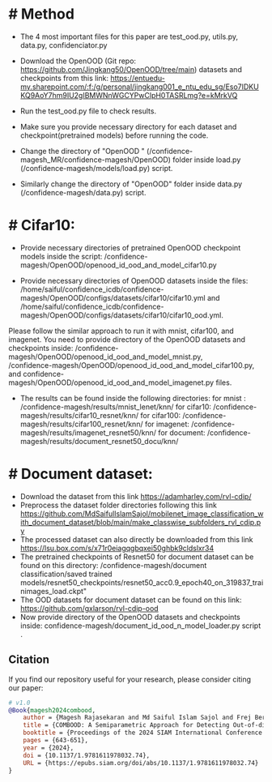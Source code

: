 # # Method

- The 4 most important files for this paper are test_ood.py, utils.py, data.py, confidenciator.py   

- Download the OpenOOD (Git repo: https://github.com/Jingkang50/OpenOOD/tree/main)  datasets  and checkpoints from this link:
 https://entuedu-my.sharepoint.com/:f:/g/personal/jingkang001_e_ntu_edu_sg/Eso7IDKUKQ9AoY7hm9IU2gIBMWNnWGCYPwClpH0TASRLmg?e=kMrkVQ 

-  Run the  test_ood.py file to  check results.  

- Make sure you provide necessary directory for each dataset and checkpoint(pretrained models) before running the code.  

-  Change the directory of  "OpenOOD " (/confidence-magesh_MR/confidence-magesh/OpenOOD) folder inside load.py (/confidence-magesh/models/load.py) script.   

- Similarly change the directory of "OpenOOD" folder inside data.py (/confidence-magesh/data.py) script.  

# # Cifar10:

- Provide necessary directories of pretrained OpenOOD checkpoint models inside the script: /confidence-magesh/OpenOOD/openood_id_ood_and_model_cifar10.py

- Provide necessary directories of  OpenOOD datasets  inside the files: 
/home/saiful/confidence_icdb/confidence-magesh/OpenOOD/configs/datasets/cifar10/cifar10.yml 
and  /home/saiful/confidence_icdb/confidence-magesh/OpenOOD/configs/datasets/cifar10/cifar10_ood.yml.

Please follow the similar approach to run it with mnist, cifar100, and imagenet. 
You need to provide directory of the OpenOOD  datasets and checkpoints inside: 
	/confidence-magesh/OpenOOD/openood_id_ood_and_model_mnist.py,  
	/confidence-magesh/OpenOOD/openood_id_ood_and_model_cifar100.py,  
	and confidence-magesh/OpenOOD/openood_id_ood_and_model_imagenet.py files. 

- The results can be found inside the following directories: 
	for mnist : /confidence-magesh/results/mnist_lenet/knn/
	for cifar10: /confidence-magesh/results/cifar10_resnet/knn/
	for cifar100: /confidence-magesh/results/cifar100_resnet/knn/
	for imagenet: /confidence-magesh/results/imagenet_resnet50/knn/
	for document: /confidence-magesh/results/document_resnet50_docu/knn/	


# # Document dataset:

- Download the dataset from this link https://adamharley.com/rvl-cdip/ 
- Preprocess the dataset  folder directories following this link https://github.com/MdSaifulIslamSajol/mobilenet_image_classification_with_document_dataset/blob/main/make_classwise_subfolders_rvl_cdip.py 
- The processed dataset can also directly  be downloaded from this link https://lsu.box.com/s/x71r0eiagqgbqxei50ghbk9cldslxr34
- The pretrained checkpoints of Resnet50 for document dataset can be found on this directory: /confidence-magesh/document classification/saved trained models/resnet50_checkpoints/resnet50_acc0.9_epoch40_on_319837_trainimages_load.ckpt"
- The OOD datasets for document dataset can be found on this link: https://github.com/gxlarson/rvl-cdip-ood 
- Now provide directory of the OpenOOD  datasets and checkpoints inside: confidence-magesh/document_id_ood_n_model_loader.py script .


## Citation
If you find our repository useful for your research, please consider citing our paper:
```bibtex
# v1.0
@Book{magesh2024combood,
	author = {Magesh Rajasekaran and Md Saiful Islam Sajol and Frej Berglind and Supratik Mukhopadhyay and Kamalika Das},
	title = {COMBOOD: A Semiparametric Approach for Detecting Out-of-distribution Data for Image Classification},
	booktitle = {Proceedings of the 2024 SIAM International Conference on Data Mining (SDM)},
	pages = {643-651},
	year = {2024},
	doi = {10.1137/1.9781611978032.74},
	URL = {https://epubs.siam.org/doi/abs/10.1137/1.9781611978032.74}
}
```
